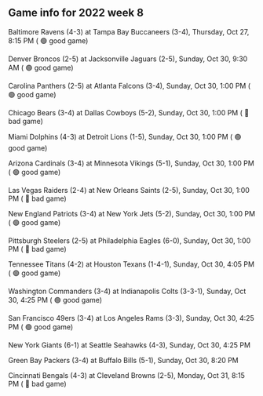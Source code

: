 ## Game info for 2022 week 8
Baltimore Ravens (4-3) at Tampa Bay Buccaneers (3-4), Thursday, Oct 27, 8:15 PM (	:green_circle: good game)



Denver Broncos (2-5) at Jacksonville Jaguars (2-5), Sunday, Oct 30, 9:30 AM (	:green_circle: good game)



Carolina Panthers (2-5) at Atlanta Falcons (3-4), Sunday, Oct 30, 1:00 PM (	:green_circle: good game)

Chicago Bears (3-4) at Dallas Cowboys (5-2), Sunday, Oct 30, 1:00 PM (	:red_circle: bad game)

Miami Dolphins (4-3) at Detroit Lions (1-5), Sunday, Oct 30, 1:00 PM (	:green_circle: good game)

Arizona Cardinals (3-4) at Minnesota Vikings (5-1), Sunday, Oct 30, 1:00 PM (	:green_circle: good game)

Las Vegas Raiders (2-4) at New Orleans Saints (2-5), Sunday, Oct 30, 1:00 PM (	:red_circle: bad game)

New England Patriots (3-4) at New York Jets (5-2), Sunday, Oct 30, 1:00 PM (	:green_circle: good game)

Pittsburgh Steelers (2-5) at Philadelphia Eagles (6-0), Sunday, Oct 30, 1:00 PM (	:red_circle: bad game)



Tennessee Titans (4-2) at Houston Texans (1-4-1), Sunday, Oct 30, 4:05 PM (	:green_circle: good game)

Washington Commanders (3-4) at Indianapolis Colts (3-3-1), Sunday, Oct 30, 4:25 PM (	:green_circle: good game)

San Francisco 49ers (3-4) at Los Angeles Rams (3-3), Sunday, Oct 30, 4:25 PM (	:green_circle: good game)

New York Giants (6-1) at Seattle Seahawks (4-3), Sunday, Oct 30, 4:25 PM



Green Bay Packers (3-4) at Buffalo Bills (5-1), Sunday, Oct 30, 8:20 PM



Cincinnati Bengals (4-3) at Cleveland Browns (2-5), Monday, Oct 31, 8:15 PM (	:red_circle: bad game)

